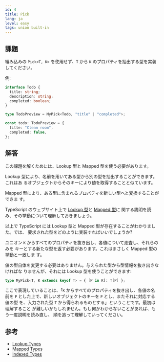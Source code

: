 ```yaml
---
id: 4
title: Pick
lang: ja
level: easy
tags: union built-in
---
```


## 課題

組み込みの `Pick<T, K>` を使用せず、`T` から `K` のプロパティを抽出する型を実装
してください。

例:

```ts
interface Todo {
  title: string;
  description: string;
  completed: boolean;
}

type TodoPreview = MyPick<Todo, "title" | "completed">;

const todo: TodoPreview = {
  title: "Clean room",
  completed: false,
};
```

## 解答

この課題を解くためには、Lookup 型と Mapped 型を使う必要があります。

Lookup 型により、名前を用いてある型から別の型を抽出することができます。これはあ
るオブジェクトからそのキーにより値を取得することと似ています。

Mapped 型により、ある型に含まれるプロパティを新しい型へと変換することができま
す。

TypeScript のウェブサイト上で
[Lookup 型](https://www.typescriptlang.org/docs/handbook/release-notes/typescript-2-1.html#keyof-and-lookup-types)と
[Mapped 型](https://www.typescriptlang.org/docs/handbook/2/mapped-types.html)に
関する説明を読み、その挙動について理解しておきましょう。

以上で TypeScript には Lookup 型と Mapped 型が存在することがわかりました。では、
要求された型をどのように実装すればいいでしょうか?

ユニオン `K` からすべてのプロパティを抜き出し、各値について走査し、それらのみを
キーとする新たな型を返す必要があります。これはまさしく Mapped 型の挙動と一致しま
す。

値の型自体を変更する必要はありません。与えられた型から型情報を抜き出さなければな
りませんが、それには Lookup 型を使うことができます:

```ts
type MyPick<T, K extends keyof T> = { [P in K]: T[P] };
```

ここで表現していることは、「`K` からすべてのプロパティを抜き出し、各値の名前を
`P` とした上で、新しいオブジェクトのキーを `P` とし、またそれに対応する値の型
を、入力された型 `T` から得られるものとする」ということです。最初は理解すること
が難しいかもしれません。もし何かわからないことがあれば、もう一度説明を読み直し、
順を追って理解していってください。

## 参考

- [Lookup Types](https://www.typescriptlang.org/docs/handbook/release-notes/typescript-2-1.html#keyof-and-lookup-types)
- [Mapped Types](https://www.typescriptlang.org/docs/handbook/2/mapped-types.html)
- [Indexed Types](https://www.typescriptlang.org/docs/handbook/2/indexed-access-types.html)

